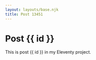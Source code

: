 ```yaml
---
layout: layouts/base.njk
title: Post 13451
---
```


# Post {{ id }}

This is post {{ id }} in my Eleventy project.
